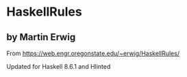 # HaskellRules

## by Martin Erwig


From https://web.engr.oregonstate.edu/~erwig/HaskellRules/

Updated for Haskell 8.6.1 and Hlinted
